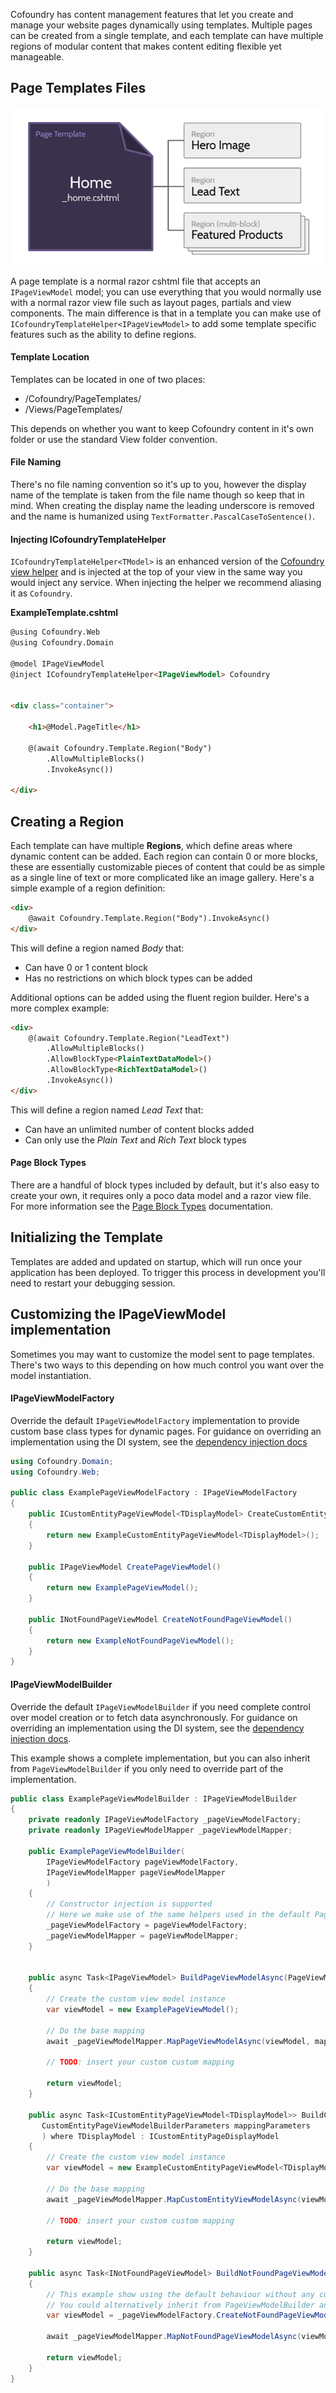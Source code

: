 ﻿Cofoundry has content management features that let you create and manage your website pages dynamically using templates. Multiple pages can be created from a single template, and each template can have multiple regions of modular content that makes content editing flexible yet manageable.

## Page Templates Files

![Page Templates](images/page-templates.png)

A page template is a normal razor cshtml file that accepts an `IPageViewModel` model; you can use everything that you would normally use with a normal razor view file such as layout pages, partials and view components. The main difference is that in a template you can make use of `ICofoundryTemplateHelper<IPageViewModel>` to add some template specific features such as the ability to define regions.

#### Template Location

Templates can be located in one of two places:

- /Cofoundry/PageTemplates/
- /Views/PageTemplates/

This depends on whether you want to keep Cofoundry content in it's own folder or use the standard View folder convention.

#### File Naming

There's no file naming convention so it's up to you, however the display name of the template is taken from the file name though so keep that in mind. When creating the display name the leading underscore is removed and the name is humanized using `TextFormatter.PascalCaseToSentence()`.

#### Injecting ICofoundryTemplateHelper

`ICofoundryTemplateHelper<TModel>` is an enhanced version of the [Cofoundry view helper](Cofoundry-View-Helper) and is injected at the top of your view in the same way you would inject any service. When injecting the helper we recommend aliasing it as `Cofoundry`.

**ExampleTemplate.cshtml**
```html
@using Cofoundry.Web
@using Cofoundry.Domain

@model IPageViewModel
@inject ICofoundryTemplateHelper<IPageViewModel> Cofoundry


<div class="container">

    <h1>@Model.PageTitle</h1>

    @(await Cofoundry.Template.Region("Body")
        .AllowMultipleBlocks()
        .InvokeAsync())

</div>

```

## Creating a Region

Each template can have multiple **Regions**, which define areas where dynamic content can be added. Each region can contain 0 or more blocks, these are essentially customizable pieces of content that could be as simple as a single line of text or more complicated like an image gallery. Here's a simple example of a region definition:

```html
<div>
    @await Cofoundry.Template.Region("Body").InvokeAsync()
</div>
```

This will define a region named *Body* that:

- Can have 0 or 1 content block
- Has no restrictions on which block types can be added
 
Additional options can be added using the fluent region builder. Here's a more complex example:

```html
<div>
    @(await Cofoundry.Template.Region("LeadText")
        .AllowMultipleBlocks()
        .AllowBlockType<PlainTextDataModel>()
        .AllowBlockType<RichTextDataModel>()
        .InvokeAsync())
</div>
```
This will define a region named *Lead Text* that:

- Can have an unlimited number of content blocks added
- Can only use the *Plain Text* and *Rich Text* block types

#### Page Block Types

There are a handful of block types included by default, but it's also easy to create your own, it requires only a poco data model and a razor view file. For more information see the [Page Block Types](Page-Block-Types) documentation.

## Initializing the Template

Templates are added and updated on startup, which will run once your application has been deployed. To trigger this process in development you'll need to restart your debugging session.

## Customizing the IPageViewModel implementation

Sometimes you may want to customize the model sent to page templates. There's two ways to this depending on how much control you want over the model instantiation.

#### IPageViewModelFactory

Override the default `IPageViewModelFactory` implementation to provide custom base class types for dynamic pages. For guidance on overriding an implementation using the DI system, see the [dependency injection docs](/framework/dependency-injection#overriding-registrations)

```csharp
using Cofoundry.Domain;
using Cofoundry.Web;

public class ExamplePageViewModelFactory : IPageViewModelFactory
{
    public ICustomEntityPageViewModel<TDisplayModel> CreateCustomEntityPageViewModel<TDisplayModel>() where TDisplayModel : ICustomEntityPageDisplayModel
    {
        return new ExampleCustomEntityPageViewModel<TDisplayModel>();
    }

    public IPageViewModel CreatePageViewModel()
    {
        return new ExamplePageViewModel();
    }

    public INotFoundPageViewModel CreateNotFoundPageViewModel()
    {
        return new ExampleNotFoundPageViewModel();
    }
}
```

#### IPageViewModelBuilder

Override the default `IPageViewModelBuilder` if you need complete control over model creation or to fetch data asynchronously. For guidance on overriding an implementation using the DI system, see the [dependency injection docs](/framework/dependency-injection#overriding-registrations).

This example shows a complete implementation, but you can also inherit from `PageViewModelBuilder` if you only need to override part of the implementation.

```csharp
public class ExamplePageViewModelBuilder : IPageViewModelBuilder
{
    private readonly IPageViewModelFactory _pageViewModelFactory;
    private readonly IPageViewModelMapper _pageViewModelMapper;

    public ExamplePageViewModelBuilder(
        IPageViewModelFactory pageViewModelFactory,
        IPageViewModelMapper pageViewModelMapper
        )
    {
        // Constructor injection is supported
        // Here we make use of the same helpers used in the default PageViewModelBuilder class
        _pageViewModelFactory = pageViewModelFactory;
        _pageViewModelMapper = pageViewModelMapper;
    }


    public async Task<IPageViewModel> BuildPageViewModelAsync(PageViewModelBuilderParameters mappingParameters)
    {
        // Create the custom view model instance
        var viewModel = new ExamplePageViewModel();

        // Do the base mapping
        await _pageViewModelMapper.MapPageViewModelAsync(viewModel, mappingParameters);

        // TODO: insert your custom custom mapping

        return viewModel;
    }

    public async Task<ICustomEntityPageViewModel<TDisplayModel>> BuildCustomEntityPageViewModelAsync<TDisplayModel>(
       CustomEntityPageViewModelBuilderParameters mappingParameters
       ) where TDisplayModel : ICustomEntityPageDisplayModel
    {
        // Create the custom view model instance
        var viewModel = new ExampleCustomEntityPageViewModel<TDisplayModel>();

        // Do the base mapping
        await _pageViewModelMapper.MapCustomEntityViewModelAsync(viewModel, mappingParameters);

        // TODO: insert your custom custom mapping

        return viewModel;
    }

    public async Task<INotFoundPageViewModel> BuildNotFoundPageViewModelAsync(NotFoundPageViewModelBuilderParameters mappingParameters)
    {
        // This example show using the default behaviour without any customization
        // You could alternatively inherit from PageViewModelBuilder and use the base implementation
        var viewModel = _pageViewModelFactory.CreateNotFoundPageViewModel();

        await _pageViewModelMapper.MapNotFoundPageViewModelAsync(viewModel, mappingParameters);

        return viewModel;
    }
}
```
